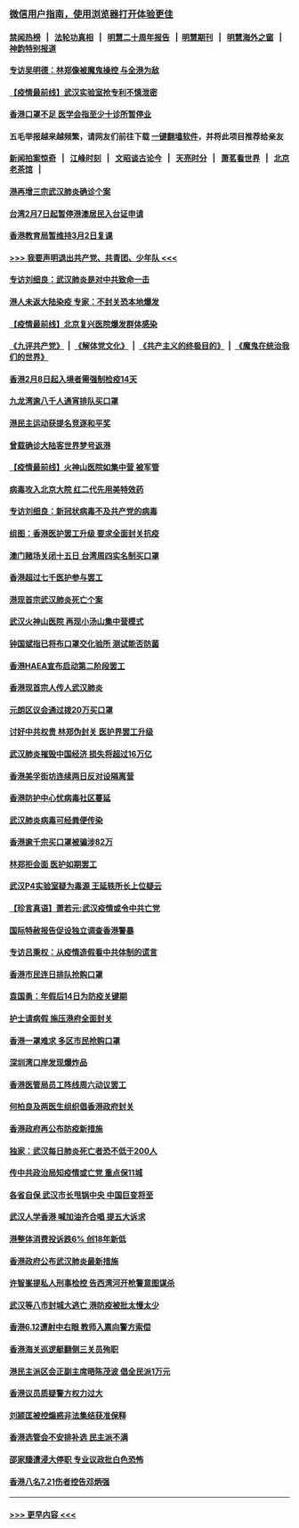 ### [微信用户指南，使用浏览器打开体验更佳](https://github.com/gfw-breaker/banned-news1/blob/master/indexes/wechat-guide.md?t=0)
#### [禁闻热榜](热点新闻.md?t=0)  &nbsp;&nbsp;|&nbsp;&nbsp; [法轮功真相](https://github.com/gfw-breaker/truth/blob/master/README.md?t=0) &nbsp;&nbsp;|&nbsp;&nbsp; [明慧二十周年报告](https://github.com/gfw-breaker/mh-reports/blob/master/README.md?t=0) &nbsp;&nbsp;|&nbsp;&nbsp;[明慧期刊](https://github.com/gfw-breaker/mh-qikan) &nbsp;&nbsp;|&nbsp;&nbsp; [明慧海外之窗](https://github.com/gfw-breaker/mh-news/blob/master/README.md?t=0) &nbsp;&nbsp;|&nbsp;&nbsp; [神韵特别报道](https://github.com/gfw-breaker/mh-news/blob/master/shenyun.md?t=0)
#### [专访吴明德：林郑像被魔鬼操控 与全港为敌](../pages/nsc415/n11852734.md?t=02080822) 
#### [【疫情最前线】武汉实验室抢专利不慎泄密](../pages/nsc415/n11850310.md?t=02080822) 
#### [香港口罩不足 医学会指至少十诊所暂停业](../pages/nsc415/n11850301.md?t=02080822) 
#### 五毛举报越来越频繁，请网友们前往下载 [一键翻墙软件](https://github.com/gfw-breaker/ssr-accounts)，并将此项目推荐给亲友
#### [新闻拍案惊奇](https://github.com/gfw-breaker/banned-news1/blob/master/pages/link4.md) &nbsp;&nbsp;|&nbsp;&nbsp; [江峰时刻](https://github.com/gfw-breaker/banned-news1/blob/master/pages/link4.md) &nbsp;&nbsp;|&nbsp;&nbsp; [文昭谈古论今](https://github.com/gfw-breaker/banned-news1/blob/master/pages/link4.md) &nbsp;&nbsp;|&nbsp;&nbsp; [天亮时分](https://github.com/gfw-breaker/banned-news1/blob/master/pages/link4.md) &nbsp;&nbsp;|&nbsp;&nbsp; [萧茗看世界](https://github.com/gfw-breaker/banned-news1/blob/master/pages/link4.md) &nbsp;&nbsp;|&nbsp;&nbsp; [北京老茶馆](https://github.com/gfw-breaker/banned-news1/blob/master/pages/link4.md) &nbsp;&nbsp;|&nbsp;&nbsp; 
#### [港再增三宗武汉肺炎确诊个案](../pages/nsc415/n11850328.md?t=02080822) 
#### [台湾2月7日起暂停港澳居民入台证申请](../pages/nsc415/n11850304.md?t=02080822) 
#### [香港教育局暂维持3月2日复课](../pages/nsc415/n11850260.md?t=02080822) 
#### [>>> 我要声明退出共产党、共青团、少年队 <<<](https://github.com/begood0513/goodnews/blob/master/quit/letter.md) 
#### [专访刘细良：武汉肺炎是对中共致命一击](../pages/nsc415/n11849934.md?t=02080822) 
#### [港人未返大陆染疫 专家：不封关恐本地爆发](../pages/nsc415/n11848021.md?t=02080822) 
#### [【疫情最前线】北京复兴医院爆发群体感染](../pages/nsc415/n11847626.md?t=02080822) 
#### [《九评共产党》](https://github.com/begood0513/9ping.md/blob/master/README.md) &nbsp;|&nbsp; [《解体党文化》](../../../../jtdwh.md/blob/master/README.md)  &nbsp;|&nbsp; [《共产主义的终极目的》](../../../../gczydzjmd.md/blob/master/README.md) &nbsp;|&nbsp; [《魔鬼在统治我们的世界》](../../../../mgztzwmdsj.md/blob/master/README.md) 
#### [香港2月8日起入境者需强制检疫14天](../pages/nsc415/n11847658.md?t=02080822) 
#### [九龙湾逾八千人通宵排队买口罩](../pages/nsc415/n11847647.md?t=02080822) 
#### [港民主运动获提名竞逐和平奖](../pages/nsc415/n11847633.md?t=02080822) 
#### [曾载确诊大陆客世界梦号返港](../pages/nsc415/n11847608.md?t=02080822) 
#### [【疫情最前线】火神山医院如集中营 被军管](../pages/nsc415/n11847524.md?t=02080822) 
#### [病毒攻入北京大院 红二代先用美特效药](../pages/nsc415/n11847427.md?t=02080822) 
#### [专访刘细良：新冠状病毒不及共产党的病毒](../pages/nsc415/n11847164.md?t=02080822) 
#### [组图：香港医护罢工升级 要求全面封关抗疫](../pages/nsc415/n11844107.md?t=02080822) 
#### [澳门赌场关闭十五日 台湾周四实名制买口罩](../pages/nsc415/n11845083.md?t=02080822) 
#### [香港超过七千医护参与罢工](../pages/nsc415/n11845051.md?t=02080822) 
#### [港现首宗武汉肺炎死亡个案](../pages/nsc415/n11844998.md?t=02080822) 
#### [武汉火神山医院 再现小汤山集中营模式](../pages/nsc415/n11844763.md?t=02080822) 
#### [钟国斌指已将布口罩交化验所 测试能否防菌](../pages/nsc415/n11842783.md?t=02080822) 
#### [香港HAEA宣布启动第二阶段罢工](../pages/nsc415/n11842723.md?t=02080822) 
#### [香港现首宗人传人武汉肺炎](../pages/nsc415/n11842766.md?t=02080822) 
#### [元朗区议会通过拨20万买口罩](../pages/nsc415/n11842754.md?t=02080822) 
#### [讨好中共权贵 林郑伪封关 医护界罢工升级](../pages/nsc415/n11842359.md?t=02080822) 
#### [武汉肺炎摧毁中国经济 损失将超过16万亿](../pages/nsc415/n11839723.md?t=02080822) 
#### [香港美孚街坊连续两日反对设隔离营](../pages/nsc415/n11839962.md?t=02080822) 
#### [香港防护中心忧病毒社区蔓延](../pages/nsc415/n11839933.md?t=02080822) 
#### [武汉肺炎病毒可经粪便传染](../pages/nsc415/n11839939.md?t=02080822) 
#### [香港逾千宗买口罩被骗涉82万](../pages/nsc415/n11839914.md?t=02080822) 
#### [林郑拒会面 医护如期罢工](../pages/nsc415/n11839892.md?t=02080822) 
#### [武汉P4实验室疑为毒源 王延轶所长上位疑云](../pages/nsc415/n11835543.md?t=02080822) 
#### [【珍言真语】萧若元:武汉疫情或令中共亡党](../pages/nsc415/n11829394.md?t=02080822) 
#### [国际特赦报告促设独立调查香港警暴](../pages/nsc415/n11833845.md?t=02080822) 
#### [专访吕秉权：从疫情造假看中共体制的谎言](../pages/nsc415/n11833813.md?t=02080822) 
#### [香港市民连日排队抢购口罩](../pages/nsc415/n11833794.md?t=02080822) 
#### [袁国勇：年假后14日为防疫关键期](../pages/nsc415/n11831088.md?t=02080822) 
#### [护士请病假 施压港府全面封关](../pages/nsc415/n11831030.md?t=02080822) 
#### [香港一罩难求 多区市民抢购口罩](../pages/nsc415/n11831002.md?t=02080822) 
#### [深圳湾口岸发现爆炸品](../pages/nsc415/n11828802.md?t=02080822) 
#### [香港医管局员工阵线周六动议罢工](../pages/nsc415/n11828762.md?t=02080822) 
#### [何柏良及两医生组织倡香港政府封关](../pages/nsc415/n11828749.md?t=02080822) 
#### [香港政府再公布防疫新措施](../pages/nsc415/n11828716.md?t=02080822) 
#### [独家：武汉每日肺炎死亡者恐不低于200人](../pages/nsc415/n11828240.md?t=02080822) 
#### [传中共政治局知疫情或亡党 重点保11城](../pages/nsc415/n11828145.md?t=02080822) 
#### [各省自保 武汉市长甩锅中央 中国巨变将至](../pages/nsc415/n11828021.md?t=02080822) 
#### [武汉人学香港 喊加油齐合唱 提五大诉求](../pages/nsc415/n11827046.md?t=02080822) 
#### [港整体消费投诉跌6% 创18年新低](../pages/nsc415/n11817280.md?t=02080822) 
#### [香港政府公布武汉肺炎最新措施](../pages/nsc415/n11817152.md?t=02080822) 
#### [许智峯提私人刑事检控 告西湾河开枪警意图谋杀](../pages/nsc415/n11817132.md?t=02080822) 
#### [武汉等八市封城大逃亡 港防疫被批太慢太少](../pages/nsc415/n11817058.md?t=02080822) 
#### [香港6.12遭射中右眼 教师入禀向警方索偿](../pages/nsc415/n11814678.md?t=02080822) 
#### [香港海关巡逻艇翻侧三关员殉职](../pages/nsc415/n11814604.md?t=02080822) 
#### [港民主派区会正副主席晤陈茂波 倡全民派1万元](../pages/nsc415/n11814582.md?t=02080822) 
#### [香港议员质疑警方权力过大](../pages/nsc415/n11814560.md?t=02080822) 
#### [刘颕匡被控煽惑非法集结获准保释](../pages/nsc415/n11811727.md?t=02080822) 
#### [香港选管会不安排补选 民主派不满](../pages/nsc415/n11811691.md?t=02080822) 
#### [邵家臻遭浸大停职 专业议政批白色恐怖](../pages/nsc415/n11811670.md?t=02080822) 
#### [香港八名7.21伤者控告邓炳强](../pages/nsc415/n11811623.md?t=02080822) 

----
#### [ >>> 更早内容 <<< ](../indexes/nsc415-earlier.md)
